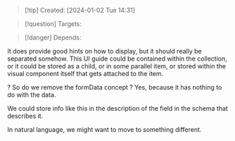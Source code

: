 
>[!tip] Created: [2024-01-02 Tue 14:31]

>[!question] Targets: 

>[!danger] Depends: 

It does provide good hints on how to display, but it should really be separated somehow.
This UI guide could be contained within the collection, or it could be stored as a child, or in some parallel item, or stored within the visual component itself that gets attached to the item.

? So do we remove the formData concept ?  Yes, because it has nothing to do with the data.

We could store info like this in the description of the field in the schema that describes it.

In natural language, we might want to move to something different.